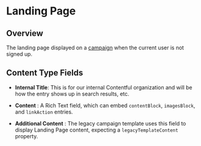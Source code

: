 # Landing Page

## Overview

The landing page displayed on a [campaign](development/content-types/campaign.md) when the current user is not signed up.

## Content Type Fields

- **Internal Title**: This is for our internal Contentful organization and will be how the entry shows up in search results, etc.

- **Content** : A Rich Text field, which can embed `contentBlock`, `imagesBlock`, and `linkAction` entries.

- **Additional Content** : The legacy campaign template uses this field to display Landing Page content, expecting a `legacyTemplateContent` property.
